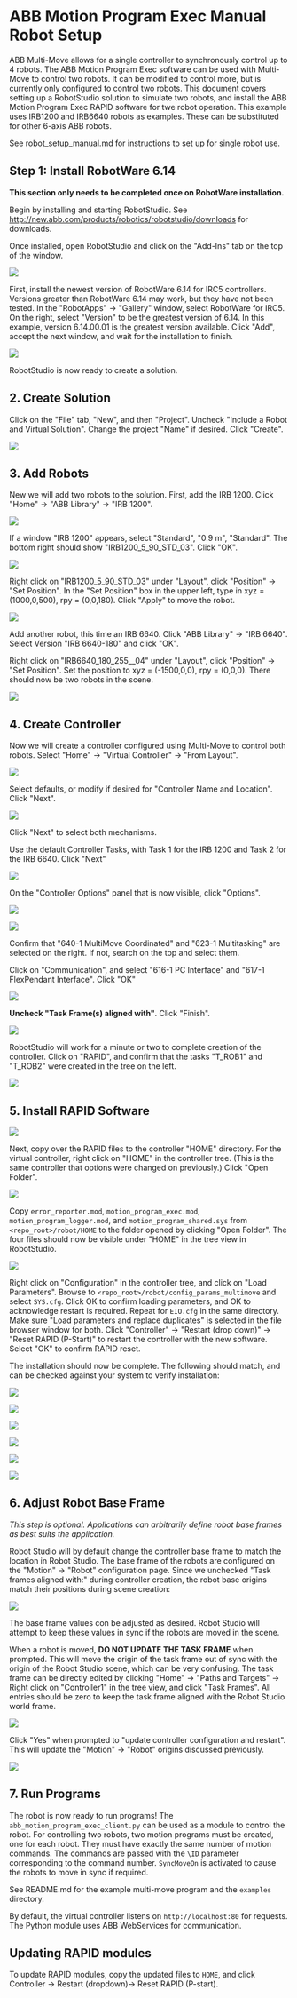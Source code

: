 # ABB Motion Program Exec Manual Robot Setup

ABB Multi-Move allows for a single controller to synchronously control up to 4 robots. The ABB
Motion Program Exec software can be used with Multi-Move to control two robots. It can
be modified to control more, but is currently only configured to control two robots. This document
covers setting up a RobotStudio solution to simulate two robots, and install the ABB Motion
Program Exec RAPID software for twe robot operation. This example uses IRB1200 and IRB6640 robots
as examples. These can be substituted for other 6-axis ABB robots.

See robot_setup_manual.md for instructions to set up for single robot use.

## Step 1: Install RobotWare 6.14

**This section only needs to be completed once on RobotWare installation.**

Begin by installing and starting RobotStudio. See 
http://new.abb.com/products/robotics/robotstudio/downloads for downloads.

Once installed, open RobotStudio and click on the "Add-Ins" tab on the top of the window.

![](figures/robotstudio_addin_tab.png)

First, install the newest version of RobotWare 6.14 for IRC5 controllers. Versions greater 
than RobotWare 6.14 may work, but they have not been tested. In the "RobotApps" -> "Gallery" window,
select RobotWare for IRC5. On the right, select "Version" to be the greatest version of 6.14.
In this example, version 6.14.00.01 is the greatest version available. Click "Add", accept the next
window, and wait for the installation to finish.

![](figures/robotstudio_addin_robotware_irc5.png)

RobotStudio is now ready to create a solution.

## 2. Create Solution

Click on the "File" tab, "New", and then "Project". Uncheck "Include a Robot and Virtual Solution". 
Change the project "Name" if desired. Click "Create".

![](figures/multimove/robotstudio_multimove_new_solution.png)

## 3. Add Robots

New we will add two robots to the solution. First, add the IRB 1200. Click "Home" -> "ABB Library"
-> "IRB 1200".

![](figures/multimove/robotstudio_multimove_add_irb1200.png)

If a window "IRB 1200" appears, select "Standard", "0.9 m", "Standard". The bottom right should show 
"IRB1200_5_90_STD_03". Click "OK".

![](figures/multimove/robotstudio_irb1200_select2.png)

Right click on "IRB1200_5_90_STD_03" under "Layout", click "Position" -> "Set Position". In the
"Set Position" box in the upper left, type in xyz = (1000,0,500), rpy = (0,0,180). Click "Apply"
to move the robot.

![](figures/multimove/robotstudio_multimove_move_irb1200.png)

Add another robot, this time an IRB 6640. Click "ABB Library" -> "IRB 6640". Select Version 
"IRB 6640-180" and click "OK".

Right click on "IRB6640_180_255__04" under "Layout", click "Position" -> "Set Position". Set the
position to xyz = (-1500,0,0), rpy = (0,0,0). There should now be two robots in the scene.

![](figures/multimove/robotstudio_multimove_two_robots.png)

## 4. Create Controller

Now we will create a controller configured using Multi-Move to control both robots. Select "Home" 
-> "Virtual Controller" -> "From Layout".

![](figures/multimove/robotstudio_multimove_new_controller.png)

Select defaults, or modify if desired for "Controller Name and Location". Click "Next".

![](figures/multimove/robotstudio_multimove_controller_name_location.png)

Click "Next" to select both mechanisms.

Use the default Controller Tasks, with Task 1 for the IRB 1200 and Task 2 for the IRB 6640. 
Click "Next"

![](figures/multimove/robotstudio_multimove_controller_tasks.png)

On the "Controller Options" panel that is now visible, click "Options".

![](figures/multimove/robotstudio_multimove_controller_options1.png)

![](figures/multimove/robotstudio_multimove_controller_options2.png)

Confirm that "640-1 MultiMove Coordinated" and "623-1 Multitasking" are selected on the right.
If not, search on the top and select them.

Click on "Communication", and select "616-1 PC Interface" and "617-1 FlexPendant Interface".
Click "OK"

![](figures/multimove/robotstudio_multimove_controller_options3.png)

**Uncheck "Task Frame(s) aligned with"**. Click "Finish".

![](figures/multimove/robotstudio_multimove_controller_options_finish.png)

RobotStudio will work for a minute or two to complete creation of the controller. Click on
"RAPID", and confirm that the tasks "T_ROB1" and "T_ROB2" were created in the tree on the left.

![](figures/multimove/robotstudio_multimove_controller_tasks3.png)

## 5. Install RAPID Software

![](figures/multimove/robotstudio_multimove_pstart.png)

Next, copy over the RAPID files to the controller "HOME" directory. For the virtual controller,
right click on "HOME" in the controller tree. (This is the same controller that options were
changed on previously.) Click "Open Folder".

![](figures/multimove/robotstudio_multimove_open_home.png)

Copy `error_reporter.mod`, `motion_program_exec.mod`,
`motion_program_logger.mod`, and
`motion_program_shared.sys` from `<repo_root>/robot/HOME` to the folder opened by clicking "Open Folder".
The four files should now be visible under "HOME" in the tree view in RobotStudio.

![](figures/multimove/robotstudio_multimove_rapid_copied.png)

Right click on "Configuration" in the controller tree, and click on "Load Parameters". Browse to 
`<repo_root>/robot/config_params_multimove` and select `SYS.cfg`. Click OK to confirm loading 
parameters,
and OK to acknowledge restart is required. Repeat for `EIO.cfg` in the same directory. Make sure
"Load parameters and replace duplicates" is selected in the file browser window for both. Click
"Controller" -> "Restart (drop down)" -> "Reset RAPID (P-Start)" to restart the controller with 
the new software. Select "OK" to confirm RAPID reset.

The installation should now be complete. The following should match, and can be checked against 
your system to verify installation:

![](figures/multimove/robotstudio_multimove_installed1.png)

![](figures/multimove/robotstudio_multimove_installed2.png)

![](figures/robotstudio_addin_installed4.png)

![](figures/robotstudio_addin_installed7.png)

![](figures/robotstudio_addin_installed6.png)

![](figures/robotstudio_addin_installed5.png)

## 6. Adjust Robot Base Frame

*This step is optional. Applications can arbitrarily define robot base frames as best suits the
application.*

Robot Studio will by default change the controller base frame to match the location in Robot Studio.
The base frame of the robots are configured on the "Motion" -> "Robot" configuration page. Since we unchecked
"Task frames aligned with:" during controller creation, the robot base origins match their positions during
scene creation:

![](figures/multimove/robotstudio_multimove_base_frame1.png)

The base frame values con be adjusted as desired. Robot Studio will attempt to keep these values in sync if
the robots are moved in the scene.

When a robot is moved, **DO NOT UPDATE THE TASK FRAME** when prompted. This will move the origin of the task frame out 
of sync with the origin of the Robot Studio scene, which can be very confusing. The task frame can be directly edited
by clicking "Home" -> "Paths and Targets" -> Right click on "Controller1" in the tree view, and click "Task Frames".
All entries should be zero to keep the task frame aligned with the Robot Studio world frame.

![](figures/multimove/robotstudio_multimove_base_frame5.png)

Click "Yes" when prompted to "update controller configuration and restart". This will update the "Motion" -> "Robot"
origins discussed previously.

![](figures/multimove/robotstudio_multimove_base_frame6.png)


## 7. Run Programs

The robot is now ready to run programs! The `abb_motion_program_exec_client.py` can be used as a
module to control the robot. For controlling two robots, two motion programs must be created,
one for each robot. They must have exactly the same number of motion commands. The commands
are passed with the `\ID` parameter corresponding to the command number. `SyncMoveOn` is activated
to cause the robots to move in sync if required.

See README.md for the example multi-move program and the `examples` directory.

By default, the virtual controller listens on `http://localhost:80` for requests. The Python
module uses ABB WebServices for communication.

## Updating RAPID modules

To update RAPID modules, copy the updated files to `HOME`, and click Controller -> 
Restart (dropdown)-> Reset RAPID (P-start).